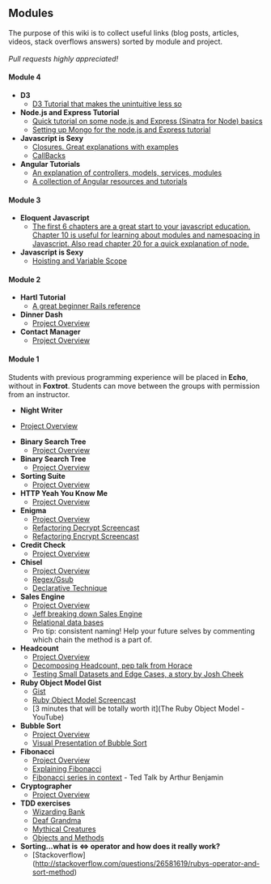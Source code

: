 ## Modules

The purpose of this wiki is to collect useful links (blog posts, articles, videos, stack overflows answers) sorted by module and project. <br /><br />
*Pull requests highly appreciated!*

#### Module 4
* **D3**
  - [D3 Tutorial that makes the unintuitive less so](http://alignedleft.com/tutorials/d3)
* **Node.js and Express Tutorial**
  - [Quick tutorial on some node.js and Express (Sinatra for Node) basics](http://cwbuecheler.com/web/tutorials/2013/node-express-mongo/)
  - [Setting up Mongo for the node.js and Express tutorial](http://docs.mongodb.org/manual/tutorial/install-mongodb-on-os-x/)
* **Javascript is Sexy**
  - [Closures. Great explanations with examples](http://javascriptissexy.com/understand-javascript-closures-with-ease/)
  - [CallBacks](http://javascriptissexy.com/understand-javascript-callback-functions-and-use-them/)
* **Angular Tutorials**
  - [An explanation of controllers, models, services, modules](http://adrianmejia.com/blog/2014/09/28/angularjs-tutorial-for-beginners-with-nodejs-expressjs-and-mongodb/)
  - [A collection of Angular resources and tutorials](https://thinkster.io/a-better-way-to-learn-angularjs/)

#### Module 3
* **Eloquent Javascript**
  - [The first 6 chapters are a great start to your javascript education. Chapter 10 is useful for learning about modules and namespacing in Javascript. Also read chapter 20 for a quick explanation of node.](http://eloquentjavascript.net/)
* **Javascript is Sexy**
  - [Hoisting and Variable Scope](http://javascriptissexy.com/javascript-variable-scope-and-hoisting-explained/)


#### Module 2
* **Hartl Tutorial**
  - [A great beginner Rails reference](https://www.railstutorial.org/book/beginning)
* **Dinner Dash**
  - [Project Overview](http://tutorials.jumpstartlab.com/projects/dinner_dash.html)
* **Contact Manager**
  - [Project Overview](http://tutorials.jumpstartlab.com/projects/contact_manager.html)


#### Module 1
Students with previous programming experience will be placed in **Echo**, without in **Foxtrot**. Students can move between the groups with permission from an instructor.

* **Night Writer**
- [Project Overview](https://github.com/turingschool/curriculum/blob/master/source/projects/night_writer.markdown)
* **Binary Search Tree**
  - [Project Overview](https://github.com/turingschool/curriculum/blob/master/source/projects/binary_search_tree.markdown)
* **Binary Search Tree**
  - [Project Overview](https://github.com/turingschool/curriculum/blob/master/source/projects/linked_lists.markdown)   
* **Sorting Suite**
  - [Project Overview](https://github.com/turingschool/sorting-suite)   
* **HTTP Yeah You Know Me**
  - [Project Overview](https://github.com/turingschool/curriculum/blob/master/source/projects/http_yeah_you_know_me.markdown)  
* **Enigma**
  - [Project Overview](https://github.com/turingschool/enigma)
  - [Refactoring Decrypt Screencast](https://s3.amazonaws.com/josh.cheek/screencasts/Enigma-decryption.mp4)
  - [Refactoring Encrypt Screencast](https://s3.amazonaws.com/josh.cheek/screencasts/Enigma-refactor-encryption-2.mp4)
* **Credit Check**
  - [Project Overview](https://github.com/turingschool/challenges/blob/master/credit_check.markdown)
* **Chisel**
  - [Project Overview](https://github.com/JumpstartLab/curriculum/blob/master/source/projects/chisel.markdown)
  - [Regex/Gsub](http://stackoverflow.com/questions/3699459/conditionally-strip-html-node-regexp-gsub)
  - [Declarative Technique](https://vimeo.com/131588133)
* **Sales Engine**
  - [Project Overview](http://tutorials.jumpstartlab.com/projects/sales_engine.html)
  - [Jeff breaking down Sales Engine](https://vimeo.com/117419652)
  - [Relational data bases](https://www.youtube.com/watch?v=NvrpuBAMddw)
  - Pro tip: consistent naming! Help your future selves by commenting which chain the method is a part of.
* **Headcount**
  - [Project Overview](https://github.com/turingschool/curriculum/blob/master/source/projects/headcount.markdown)
  - [Decomposing Headcount, pep talk from Horace](https://gist.github.com/worace/e5da37c9723dc087c84c)
  - [Testing Small Datasets and Edge Cases, a story by Josh Cheek](https://github.com/turingschool/lesson_plans/blob/master/ruby_01-object_oriented_programming_with_ruby/testing_with_small_datasets%E2%80%A6_the_fictional_story_of_a_plumber_who_learns_about_fixtures_mocks_and_stubs_and_ignoring_all_that_shit_and_simplifying_your_design_instead.markdown)
* **Ruby Object Model Gist**
  - [Gist](https://gist.github.com/JoshCheek/8ea9796b823e8fbbc019)
  - [Ruby Object Model Screencast](https://s3.amazonaws.com/josh.cheek/screencasts/object-model-bindings-locals-the-stack.mp4)
  - [3 minutes that will be totally worth it](The Ruby Object Model - YouTube)
* **Bubble Sort**
  - [Project Overview](https://github.com/turingschool/challenges/blob/master/bubble_sort.markdown)
  - [Visual Presentation of Bubble Sort](https://www.youtube.com/watch?v=lyZQPjUT5B4)
* **Fibonacci**
  - [Project Overview](https://github.com/turingschool/challenges/blob/master/fibber.markdown)
  - [Explaining Fibonacci](https://www.youtube.com/watch?v=HsoStYDLy20)
  - [Fibonacci series in context](https://www.youtube.com/watch?v=SjSHVDfXHQ4) - Ted Talk by Arthur Benjamin
* **Cryptographer**
  - [Project Overview](https://github.com/turingschool/challenges/blob/master/cryptographer.markdown)
* **TDD exercises**
  - [Wizarding Bank](https://github.com/turingschool/challenges/blob/master/wizarding_bank.markdown)
  - [Deaf Grandma](https://github.com/turingschool/challenges/blob/master/deaf_grandma.markdown)
  - [Mythical Creatures](https://github.com/turingschool/ruby-exercises/tree/master/mythical-creatures)
  - [Objects and Methods](https://github.com/turingschool/ruby-exercises/tree/master/objects-and-methods)
* **Sorting...what is <=> operator and how does it really work?**
  - [Stackoverflow] (http://stackoverflow.com/questions/26581619/rubys-operator-and-sort-method)
